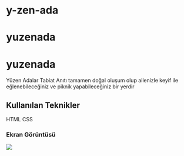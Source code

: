 # y-zen-ada

# yuzenada

<h1>yuzenada</h1>

Yüzen Adalar Tabiat Anıtı tamamen doğal oluşum olup ailenizle keyif ile eğlenebileceğiniz ve piknik yapabileceğiniz bir yerdir 

<h2>Kullanılan Teknikler</h2>

HTML CSS

<h3>Ekran Görüntüsü</h3>

![](ilkproje.gif)
